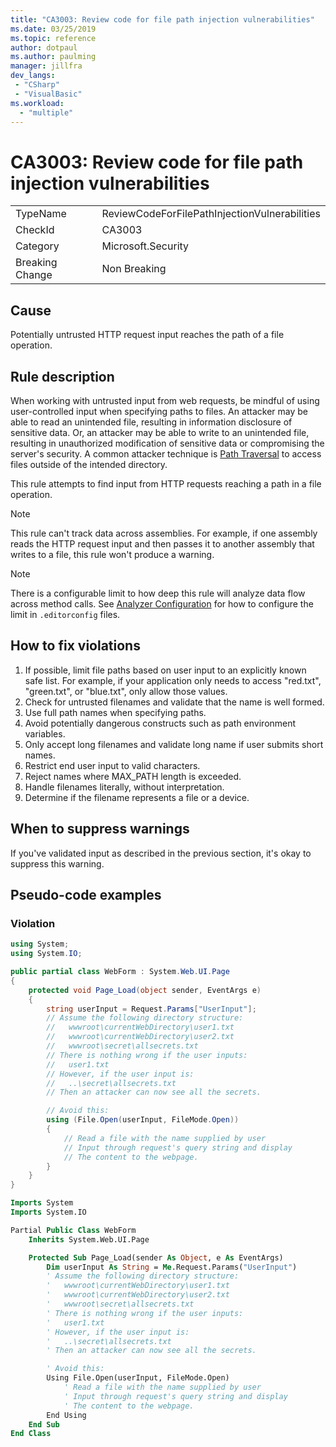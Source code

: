 ```yaml
---
title: "CA3003: Review code for file path injection vulnerabilities"
ms.date: 03/25/2019
ms.topic: reference
author: dotpaul
ms.author: paulming
manager: jillfra
dev_langs:
 - "CSharp"
 - "VisualBasic"
ms.workload:
  - "multiple"
---
```

# CA3003: Review code for file path injection vulnerabilities

|||
|-|-|
|TypeName|ReviewCodeForFilePathInjectionVulnerabilities|
|CheckId|CA3003|
|Category|Microsoft.Security|
|Breaking Change|Non Breaking|

## Cause

Potentially untrusted HTTP request input reaches the path of a file operation.

## Rule description

When working with untrusted input from web requests, be mindful of using user-controlled input when specifying paths to files. An attacker may be able to read an unintended file, resulting in information disclosure of sensitive data. Or, an attacker may be able to write to an unintended file, resulting in unauthorized modification of sensitive data or compromising the server's security. A common attacker technique is [Path Traversal](https://www.owasp.org/index.php/Path_Traversal) to access files outside of the intended directory.

This rule attempts to find input from HTTP requests reaching a path in a file operation.

> [!NOTE]
> This rule can't track data across assemblies. For example, if one assembly reads the HTTP request input and then passes it to another assembly that writes to a file, this rule won't produce a warning.

> [!NOTE]
> There is a configurable limit to how deep this rule will analyze data flow across method calls. See [Analyzer Configuration](https://github.com/dotnet/roslyn-analyzers/blob/master/docs/Analyzer%20Configuration.md#dataflow-analysis) for how to configure the limit in `.editorconfig` files.

## How to fix violations

1. If possible, limit file paths based on user input to an explicitly known safe list.  For example, if your application only needs to access "red.txt", "green.txt", or "blue.txt", only allow those values.
1. Check for untrusted filenames and validate that the name is well formed.
1. Use full path names when specifying paths.
1. Avoid potentially dangerous constructs such as path environment variables.
1. Only accept long filenames and validate long name if user submits short names.
1. Restrict end user input to valid characters.
1. Reject names where MAX_PATH length is exceeded.
1. Handle filenames literally, without interpretation.
1. Determine if the filename represents a file or a device.

## When to suppress warnings

If you've validated input as described in the previous section, it's okay to suppress this warning.

## Pseudo-code examples

### Violation

```csharp
using System;
using System.IO;

public partial class WebForm : System.Web.UI.Page
{
    protected void Page_Load(object sender, EventArgs e)
    {
        string userInput = Request.Params["UserInput"];
        // Assume the following directory structure:
        //   wwwroot\currentWebDirectory\user1.txt
        //   wwwroot\currentWebDirectory\user2.txt
        //   wwwroot\secret\allsecrets.txt
        // There is nothing wrong if the user inputs:
        //   user1.txt
        // However, if the user input is: 
        //   ..\secret\allsecrets.txt
        // Then an attacker can now see all the secrets.

        // Avoid this:
        using (File.Open(userInput, FileMode.Open))
        {
            // Read a file with the name supplied by user
            // Input through request's query string and display 
            // The content to the webpage. 
        }
    }
}
```

```vb
Imports System
Imports System.IO

Partial Public Class WebForm 
    Inherits System.Web.UI.Page

    Protected Sub Page_Load(sender As Object, e As EventArgs)
        Dim userInput As String = Me.Request.Params("UserInput")
        ' Assume the following directory structure:
        '   wwwroot\currentWebDirectory\user1.txt
        '   wwwroot\currentWebDirectory\user2.txt
        '   wwwroot\secret\allsecrets.txt
        ' There is nothing wrong if the user inputs:
        '   user1.txt
        ' However, if the user input is: 
        '   ..\secret\allsecrets.txt
        ' Then an attacker can now see all the secrets.

        ' Avoid this:
        Using File.Open(userInput, FileMode.Open)
            ' Read a file with the name supplied by user
            ' Input through request's query string and display 
            ' The content to the webpage. 
        End Using
    End Sub
End Class
```
